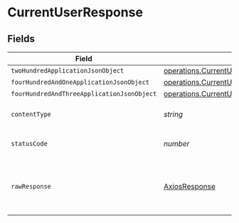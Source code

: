 # CurrentUserResponse


## Fields

| Field                                                                                                                     | Type                                                                                                                      | Required                                                                                                                  | Description                                                                                                               |
| ------------------------------------------------------------------------------------------------------------------------- | ------------------------------------------------------------------------------------------------------------------------- | ------------------------------------------------------------------------------------------------------------------------- | ------------------------------------------------------------------------------------------------------------------------- |
| `twoHundredApplicationJsonObject`                                                                                         | [operations.CurrentUserResponseBody](../../../sdk/models/operations/currentuserresponsebody.md)                           | :heavy_minus_sign:                                                                                                        | OK                                                                                                                        |
| `fourHundredAndOneApplicationJsonObject`                                                                                  | [operations.CurrentUserUsersResponseBody](../../../sdk/models/operations/currentuserusersresponsebody.md)                 | :heavy_minus_sign:                                                                                                        | Unauthenticated                                                                                                           |
| `fourHundredAndThreeApplicationJsonObject`                                                                                | [operations.CurrentUserUsersResponseResponseBody](../../../sdk/models/operations/currentuserusersresponseresponsebody.md) | :heavy_minus_sign:                                                                                                        | Forbidden                                                                                                                 |
| `contentType`                                                                                                             | *string*                                                                                                                  | :heavy_check_mark:                                                                                                        | HTTP response content type for this operation                                                                             |
| `statusCode`                                                                                                              | *number*                                                                                                                  | :heavy_check_mark:                                                                                                        | HTTP response status code for this operation                                                                              |
| `rawResponse`                                                                                                             | [AxiosResponse](https://axios-http.com/docs/res_schema)                                                                   | :heavy_minus_sign:                                                                                                        | Raw HTTP response; suitable for custom response parsing                                                                   |